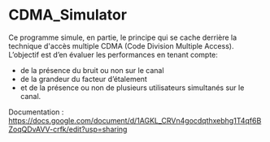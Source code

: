 # CDMA_Simulator
Ce programme simule, en partie, le principe qui se cache derrière la technique d'accès multiple  CDMA (Code Division Multiple Access).  
L’objectif est d’en évaluer les performances en tenant compte:  
- de la présence du bruit ou non sur le canal  
- de la grandeur du facteur d’étalement  
- et de la présence ou non de plusieurs utilisateurs simultanés sur le canal. 

Documentation : https://docs.google.com/document/d/1AGKL_CRVn4gocdqthxebhg1T4qf6BZoqQDvAVV-crfk/edit?usp=sharing
 